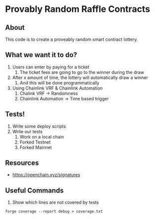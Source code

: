 # Provably Random Raffle Contracts

## About

This code is to create a proveably random smart contract lottery.

## What we want it to do?

1. Users can enter by paying for a ticket
   1. The ticket fees are going to go to the winner during the draw
2. After x amount of time, the lottery will automatically draw a winner
   1. And this will be done programmatically
3. Using Chainlink VRF & Chainlink Automation
   1. Chalink VRF -> Randomness
   2. Chainlink Automation -> Time based trigger

## Tests!

1. Write some deploy scripts
2. Write our tests
   1. Work on a local chain
   2. Forked Testnet
   3. Forked Mainnet

## Resources

- https://openchain.xyz/signatures

## Useful Commands

1. Show which lines are not covered by tests

```
forge coverage --report debug > coverage.txt
```
